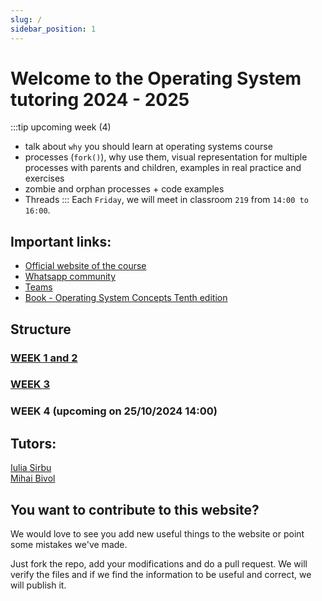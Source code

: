 ```yaml
---
slug: /
sidebar_position: 1
---
```


# Welcome to the Operating System tutoring 2024 - 2025

:::tip upcoming week (4)
- talk about `why` you should learn at operating systems course
- processes (`fork()`), why use them, visual representation for multiple processes with parents and children, examples in real practice and exercises
- zombie and orphan processes + code examples
- Threads
:::
Each `Friday`, we will meet in classroom `219` from `14:00 to 16:00`.

## Important links:
- [Official website of the course](https://cs.unibuc.ro/~pirofti/so.html)
- [Whatsapp community](https://chat.whatsapp.com/EWlXglcvkXH1K6hmEiPiDp)
- [Teams](https://tinyurl.com/TutoriatSO2-2024)
- [Book - Operating System Concepts Tenth edition](https://os.ecci.ucr.ac.cr/slides/Abraham-Silberschatz-Operating-System-Concepts-10th-2018.pdf)

## Structure 

### [WEEK 1 and 2](./Weeks%201-2) 

### [WEEK 3](./week-3)

### WEEK 4 (upcoming on 25/10/2024 14:00)

## Tutors:
[Iulia Sirbu](https://github.com/sirbuig)    
[Mihai Bivol](https://github.com/MihaiB-dev)

## You want to contribute to this website?

We would love to see you add new useful things to the website or point some mistakes we've made.  

Just fork the repo, add your modifications and do a pull request. We will verify the files and if we find the information to be useful and correct, we will publish it.

